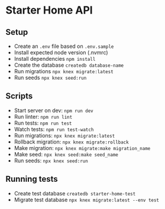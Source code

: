 # Starter Home API
## Setup
- Create an `.env` file based on `.env.sample`
- Install expected node version (.nvmrc)
- Install dependencies `npm install`
- Create the database `createdb database-name`
- Run migrations `npx knex migrate:latest`
- Run seeds `npx knex seed:run`

## Scripts
- Start server on dev: `npm run dev`
- Run linter: `npm run lint`
- Run tests: `npm run test`
- Watch tests: `npm run test-watch`
- Run migrations: `npx knex migrate:latest`
- Rollback migration: `npx knex migrate:rollback`
- Make migration: `npx knex migrate:make migration_name`
- Make seed: `npx knex seed:make seed_name`
- Run seeds: `npx knex seed:run`

## Running tests
- Create test database `createdb starter-home-test`
- Migrate test database `npx knex migrate:latest --env test`
